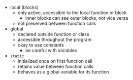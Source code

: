 - local (blocks)
	- only active, accessible to the local function or block
		- inner blocks can see outer blocks, not vice versa
	- not preserved between function calls
- global
	- declared outside function or class
	- accessible throughout the program
	- okay to use constants
		- be careful with variables
- `static` 
	- initialized once on first function call
	- retains value between function calls
	- behaves as a global variable for its function

